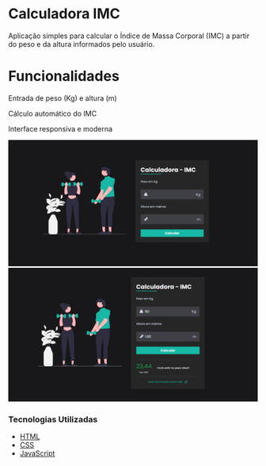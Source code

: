 # Calculadora IMC

Aplicação simples para calcular o Índice de Massa Corporal (IMC) a partir do peso e da altura informados pelo usuário.

# Funcionalidades

Entrada de peso (Kg) e altura (m)

Cálculo automático do IMC

Interface responsiva e moderna

![Calculadora-IMC](assets/images/caculadora-imc.png)
![Calculadora-IMC](assets/images/caculadora-imc-peso.png)

### Tecnologias Utilizadas

* [HTML](https://github.com/html)
* [CSS](https://github.com/css)
* [JavaScript](https://github.com/javascript)
